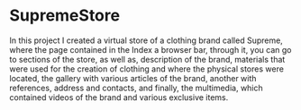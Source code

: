 # SupremeStore
In this project I created a virtual store of a clothing brand called Supreme, where the page contained in the Index a browser bar, through it, you can go to sections of the store, as well as, description of the brand, materials that were used for the creation of clothing and where the physical stores were located, the gallery with various articles of the brand, another with references, address and contacts, and finally, the multimedia, which contained videos of the brand and various exclusive items.
